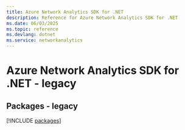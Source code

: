 ```yaml
---
title: Azure Network Analytics SDK for .NET
description: Reference for Azure Network Analytics SDK for .NET
ms.date: 06/03/2025
ms.topic: reference
ms.devlang: dotnet
ms.service: networkanalytics
---
```

# Azure Network Analytics SDK for .NET - legacy
## Packages - legacy
[!INCLUDE [packages](network-analytics-index.md)]